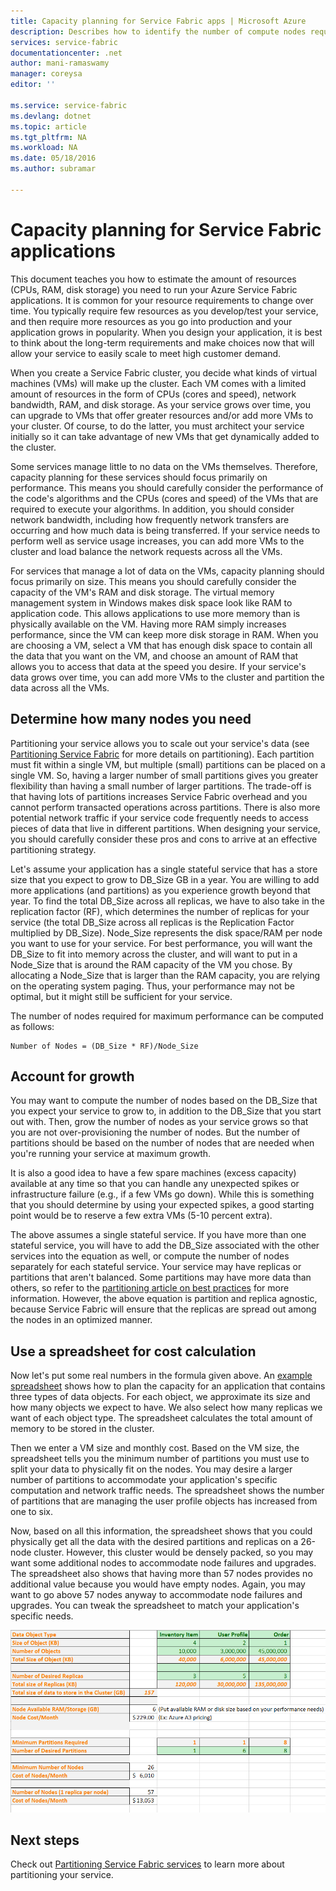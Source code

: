 ```yaml
---
title: Capacity planning for Service Fabric apps | Microsoft Azure
description: Describes how to identify the number of compute nodes required for a Service Fabric application
services: service-fabric
documentationcenter: .net
author: mani-ramaswamy
manager: coreysa
editor: ''

ms.service: service-fabric
ms.devlang: dotnet
ms.topic: article
ms.tgt_pltfrm: NA
ms.workload: NA
ms.date: 05/18/2016
ms.author: subramar

---
```

# Capacity planning for Service Fabric applications
This document teaches you how to estimate the amount of resources (CPUs, RAM, disk storage) you need to run your Azure Service Fabric applications. It is common for your resource requirements to change over time. You typically require few resources as you develop/test your service, and then require more resources as you go into production and your application grows in popularity. When you design your application, it is best to think about the long-term requirements and make choices now that will allow your service to easily scale to meet high customer demand.

 When you create a Service Fabric cluster, you decide what kinds of virtual machines (VMs) will make up the cluster. Each VM comes with a limited amount of resources in the form of CPUs (cores and speed), network bandwidth, RAM, and disk storage. As your service grows over time, you can upgrade to VMs that offer greater resources and/or add more VMs to your cluster. Of course, to do the latter, you must architect your service initially so it can take advantage of new VMs that get dynamically added to the cluster.

Some services manage little to no data on the VMs themselves. Therefore, capacity planning for these services should focus primarily on performance. This means you should carefully consider the performance of the code's algorithms and the CPUs (cores and speed) of the VMs that are required to execute your algorithms. In addition, you should consider network bandwidth, including how frequently network transfers are occurring and how much data is being transferred. If your service needs to perform well as service usage increases, you can add more VMs to the cluster and load balance the network requests across all the VMs.

For services that manage a lot of data on the VMs, capacity planning should focus primarily on size. This means you should carefully consider the capacity of the VM's RAM and disk storage. The virtual memory management system in Windows makes disk space look like RAM to application code. This allows applications to use more memory than is physically available on the VM. Having more RAM simply increases performance, since the VM can keep more disk storage in RAM. When you are choosing a VM, select a VM that has enough disk space to contain all the data that you want on the VM, and choose an amount of RAM that allows you to access that data at the speed you desire. If your service's data grows over time, you can add more VMs to the cluster and partition the data across all the VMs.

## Determine how many nodes  you need
Partitioning your service allows you to scale out your service's data (see [Partitioning Service Fabric](service-fabric-concepts-partitioning.md) for more details on partitioning). Each partition must fit within a single VM, but multiple (small) partitions can be placed on a single VM. So, having a larger number of small partitions gives you greater flexibility than having a small number of larger partitions. The trade-off is that having lots of partitions increases Service Fabric overhead and you cannot perform transacted operations across partitions. There is also more potential network traffic if your service code frequently needs to access pieces of data that live in different partitions. When designing your service, you should carefully consider these pros and cons to arrive at an effective partitioning strategy.

Let's assume your application has a single stateful service that has a store size that you expect to grow to DB_Size GB in a year. You are willing to add more applications (and partitions) as you experience growth beyond that year.  To find the total DB_Size across all replicas, we have to also take in the replication factor (RF), which determines the number of replicas for your service (the total DB_Size across all replicas is the Replication Factor multiplied by DB_Size).  Node_Size represents the disk space/RAM per node you want to use for your service. For best performance, you will want the DB_Size to fit into memory across the cluster, and will want to put in a Node_Size that is around the RAM capacity of the VM you chose. By allocating a Node_Size that is larger than the RAM capacity, you are relying on the operating system paging. Thus, your performance may not be optimal, but it might still be sufficient for your service.

The number of nodes required for maximum performance can be computed as follows:

```
Number of Nodes = (DB_Size * RF)/Node_Size

```


## Account for growth
You may want to compute the number of nodes based on the DB_Size that you expect your service to grow to, in addition to the DB_Size that you start out with. Then, grow the number of nodes as your service grows so that you are not over-provisioning the number of nodes. But the number of partitions should be based on the number of nodes that are needed when you're running your service at maximum growth.

It is also a good idea to have a few spare machines (excess capacity) available at any time so that you can handle any unexpected spikes or infrastructure failure (e.g., if a few VMs go down).  While this is something that you should determine by using your expected spikes, a good starting point would be to reserve a few extra VMs (5-10 percent extra).

The above assumes a single stateful service. If you have more than one stateful service, you will have to add the DB_Size associated with the other services into the equation as well, or compute the number of nodes separately for each stateful service.  Your service may have replicas or partitions that aren't balanced. Some partitions may have more data than others, so refer to the [partitioning article on best practices](service-fabric-concepts-partitioning.md) for more information. However, the above equation is partition and replica agnostic, because Service Fabric will ensure that the replicas are spread out among the nodes in an optimized manner.

## Use a spreadsheet for cost calculation
Now let's put some real numbers in the formula given above. An [example spreadsheet](https://servicefabricsdkstorage.blob.core.windows.net/publicrelease/SF%20VM%20Cost%20calculator-NEW.xlsx) shows how to plan the capacity for an application that contains three types of data objects. For each object, we approximate its size and how many objects we expect to have. We also select how many replicas we want of each object type. The spreadsheet calculates the total amount of memory to be stored in the cluster.

Then we enter a VM size and monthly cost. Based on the VM size, the spreadsheet tells you the minimum number of partitions you must use to split your data to physically fit on the nodes. You may desire a larger number of partitions to accommodate your application's specific computation and network traffic needs. The spreadsheet shows the number of partitions that are managing the user profile objects has increased from one to six.

Now, based on all this information, the spreadsheet shows that you could physically get all the data with the desired partitions and replicas on a 26-node cluster. However, this cluster would be densely packed, so you may want some additional nodes to accommodate node failures and upgrades. The spreadsheet also shows that having more than 57 nodes provides no additional value because you would have empty nodes. Again, you may want to go above 57 nodes anyway to accommodate node failures and upgrades. You can tweak the spreadsheet to match your application's specific needs.   

![Spreadsheet for cost calculation][Image1]

## Next steps
Check out [Partitioning Service Fabric services][10] to learn more about partitioning your service.

<!--Image references-->
[Image1]: ./media/SF-Cost.png

<!--Link references--In actual articles, you only need a single period before the slash-->
[10]: service-fabric-concepts-partitioning.md
